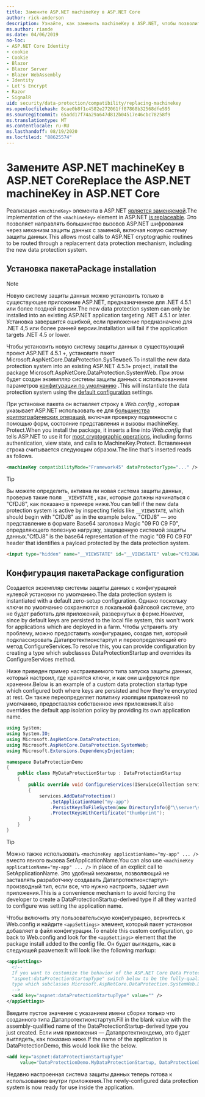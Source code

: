 ```yaml
---
title: Замените ASP.NET machineKey в ASP.NET Core
author: rick-anderson
description: Узнайте, как заменить machineKey в ASP.NET, чтобы позволить использовать новую и безопасную систему защиты данных.
ms.author: riande
ms.date: 04/06/2019
no-loc:
- ASP.NET Core Identity
- cookie
- Cookie
- Blazor
- Blazor Server
- Blazor WebAssembly
- Identity
- Let's Encrypt
- Razor
- SignalR
uid: security/data-protection/compatibility/replacing-machinekey
ms.openlocfilehash: 8cae0b8f1c4582e272061ff87868b32568dfe595
ms.sourcegitcommit: 65add17f74a29a647d812b04517e46cbc78258f9
ms.translationtype: MT
ms.contentlocale: ru-RU
ms.lasthandoff: 08/19/2020
ms.locfileid: "88625574"
---
```

# <a name="replace-the-aspnet-machinekey-in-aspnet-core"></a><span data-ttu-id="f3313-103">Замените ASP.NET machineKey в ASP.NET Core</span><span class="sxs-lookup"><span data-stu-id="f3313-103">Replace the ASP.NET machineKey in ASP.NET Core</span></span>

<a name="compatibility-replacing-machinekey"></a>

<span data-ttu-id="f3313-104">Реализация `<machineKey>` элемента в ASP.NET [является заменяемой](https://blogs.msdn.microsoft.com/webdev/2012/10/23/cryptographic-improvements-in-asp-net-4-5-pt-2/).</span><span class="sxs-lookup"><span data-stu-id="f3313-104">The implementation of the `<machineKey>` element in ASP.NET [is replaceable](https://blogs.msdn.microsoft.com/webdev/2012/10/23/cryptographic-improvements-in-asp-net-4-5-pt-2/).</span></span> <span data-ttu-id="f3313-105">Это позволяет направлять большинство вызовов ASP.NET шифрования через механизм защиты данных с заменой, включая новую систему защиты данных.</span><span class="sxs-lookup"><span data-stu-id="f3313-105">This allows most calls to ASP.NET cryptographic routines to be routed through a replacement data protection mechanism, including the new data protection system.</span></span>

## <a name="package-installation"></a><span data-ttu-id="f3313-106">Установка пакета</span><span class="sxs-lookup"><span data-stu-id="f3313-106">Package installation</span></span>

> [!NOTE]
> <span data-ttu-id="f3313-107">Новую систему защиты данных можно установить только в существующее приложение ASP.NET, предназначенное для .NET 4.5.1 или более поздней версии.</span><span class="sxs-lookup"><span data-stu-id="f3313-107">The new data protection system can only be installed into an existing ASP.NET application targeting .NET 4.5.1 or later.</span></span> <span data-ttu-id="f3313-108">Установка завершится ошибкой, если приложение предназначено для .NET 4,5 или более ранней версии.</span><span class="sxs-lookup"><span data-stu-id="f3313-108">Installation will fail if the application targets .NET 4.5 or lower.</span></span>

<span data-ttu-id="f3313-109">Чтобы установить новую систему защиты данных в существующий проект ASP.NET 4.5.1 +, установите пакет Microsoft.AspNetCore.DataProtection.SysТемвеб.</span><span class="sxs-lookup"><span data-stu-id="f3313-109">To install the new data protection system into an existing ASP.NET 4.5.1+ project, install the package Microsoft.AspNetCore.DataProtection.SystemWeb.</span></span> <span data-ttu-id="f3313-110">При этом будет создан экземпляр системы защиты данных с использованием параметров [конфигурации по умолчанию](xref:security/data-protection/configuration/default-settings) .</span><span class="sxs-lookup"><span data-stu-id="f3313-110">This will instantiate the data protection system using the [default configuration](xref:security/data-protection/configuration/default-settings) settings.</span></span>

<span data-ttu-id="f3313-111">При установке пакета он вставляет строку в *Web.config* , которая указывает ASP.NET использовать ее для [большинства криптографических операций](https://blogs.msdn.microsoft.com/webdev/2012/10/23/cryptographic-improvements-in-asp-net-4-5-pt-2/), включая проверку подлинности с помощью форм, состояние представления и вызовы machineKey. Protect.</span><span class="sxs-lookup"><span data-stu-id="f3313-111">When you install the package, it inserts a line into *Web.config* that tells ASP.NET to use it for [most cryptographic operations](https://blogs.msdn.microsoft.com/webdev/2012/10/23/cryptographic-improvements-in-asp-net-4-5-pt-2/), including forms authentication, view state, and calls to MachineKey.Protect.</span></span> <span data-ttu-id="f3313-112">Вставленная строка считывается следующим образом.</span><span class="sxs-lookup"><span data-stu-id="f3313-112">The line that's inserted reads as follows.</span></span>

```xml
<machineKey compatibilityMode="Framework45" dataProtectorType="..." />
```

>[!TIP]
> <span data-ttu-id="f3313-113">Вы можете определить, активна ли новая система защиты данных, проверив такие поля `__VIEWSTATE` , как, которые должны начинаться с "CfDJ8", как показано в примере ниже.</span><span class="sxs-lookup"><span data-stu-id="f3313-113">You can tell if the new data protection system is active by inspecting fields like `__VIEWSTATE`, which should begin with "CfDJ8" as in the example below.</span></span> <span data-ttu-id="f3313-114">"CfDJ8" — это представление в формате Base64 заголовка Magic "09 F0 C9 F0", определяющего полезную нагрузку, защищенную системой защиты данных.</span><span class="sxs-lookup"><span data-stu-id="f3313-114">"CfDJ8" is the base64 representation of the magic "09 F0 C9 F0" header that identifies a payload protected by the data protection system.</span></span>

```html
<input type="hidden" name="__VIEWSTATE" id="__VIEWSTATE" value="CfDJ8AWPr2EQPTBGs3L2GCZOpk...">
```

## <a name="package-configuration"></a><span data-ttu-id="f3313-115">Конфигурация пакета</span><span class="sxs-lookup"><span data-stu-id="f3313-115">Package configuration</span></span>

<span data-ttu-id="f3313-116">Создается экземпляр системы защиты данных с конфигурацией нулевой установки по умолчанию.</span><span class="sxs-lookup"><span data-stu-id="f3313-116">The data protection system is instantiated with a default zero-setup configuration.</span></span> <span data-ttu-id="f3313-117">Однако поскольку ключи по умолчанию сохраняются в локальной файловой системе, это не будет работать для приложений, развернутых в ферме.</span><span class="sxs-lookup"><span data-stu-id="f3313-117">However, since by default keys are persisted to the local file system, this won't work for applications which are deployed in a farm.</span></span> <span data-ttu-id="f3313-118">Чтобы устранить эту проблему, можно предоставить конфигурацию, создав тип, который подклассировать Датапротектионстартуп и переопределяющий его метод ConfigureServices.</span><span class="sxs-lookup"><span data-stu-id="f3313-118">To resolve this, you can provide configuration by creating a type which subclasses DataProtectionStartup and overrides its ConfigureServices method.</span></span>

<span data-ttu-id="f3313-119">Ниже приведен пример настраиваемого типа запуска защиты данных, который настроил, где хранятся ключи, и как они шифруются при хранении.</span><span class="sxs-lookup"><span data-stu-id="f3313-119">Below is an example of a custom data protection startup type which configured both where keys are persisted and how they're encrypted at rest.</span></span> <span data-ttu-id="f3313-120">Он также переопределяет политику изоляции приложений по умолчанию, предоставляя собственное имя приложения.</span><span class="sxs-lookup"><span data-stu-id="f3313-120">It also overrides the default app isolation policy by providing its own application name.</span></span>

```csharp
using System;
using System.IO;
using Microsoft.AspNetCore.DataProtection;
using Microsoft.AspNetCore.DataProtection.SystemWeb;
using Microsoft.Extensions.DependencyInjection;

namespace DataProtectionDemo
{
    public class MyDataProtectionStartup : DataProtectionStartup
    {
        public override void ConfigureServices(IServiceCollection services)
        {
            services.AddDataProtection()
                .SetApplicationName("my-app")
                .PersistKeysToFileSystem(new DirectoryInfo(@"\\server\share\myapp-keys\"))
                .ProtectKeysWithCertificate("thumbprint");
        }
    }
}
```

>[!TIP]
> <span data-ttu-id="f3313-121">Можно также использовать `<machineKey applicationName="my-app" ... />` вместо явного вызова SetApplicationName.</span><span class="sxs-lookup"><span data-stu-id="f3313-121">You can also use `<machineKey applicationName="my-app" ... />` in place of an explicit call to SetApplicationName.</span></span> <span data-ttu-id="f3313-122">Это удобный механизм, позволяющий не заставлять разработчику создавать Датапротектионстартуп-производный тип, если все, что нужно настроить, задает имя приложения.</span><span class="sxs-lookup"><span data-stu-id="f3313-122">This is a convenience mechanism to avoid forcing the developer to create a DataProtectionStartup-derived type if all they wanted to configure was setting the application name.</span></span>

<span data-ttu-id="f3313-123">Чтобы включить эту пользовательскую конфигурацию, вернитесь к Web.config и найдите `<appSettings>` элемент, который пакет установки добавляет в файл конфигурации.</span><span class="sxs-lookup"><span data-stu-id="f3313-123">To enable this custom configuration, go back to Web.config and look for the `<appSettings>` element that the package install added to the config file.</span></span> <span data-ttu-id="f3313-124">Он будет выглядеть, как в следующей разметке:</span><span class="sxs-lookup"><span data-stu-id="f3313-124">It will look like the following markup:</span></span>

```xml
<appSettings>
  <!--
  If you want to customize the behavior of the ASP.NET Core Data Protection stack, set the
  "aspnet:dataProtectionStartupType" switch below to be the fully-qualified name of a
  type which subclasses Microsoft.AspNetCore.DataProtection.SystemWeb.DataProtectionStartup.
  -->
  <add key="aspnet:dataProtectionStartupType" value="" />
</appSettings>
```

<span data-ttu-id="f3313-125">Введите пустое значение с указанием имени сборки только что созданного типа Датапротектионстартуп.</span><span class="sxs-lookup"><span data-stu-id="f3313-125">Fill in the blank value with the assembly-qualified name of the DataProtectionStartup-derived type you just created.</span></span> <span data-ttu-id="f3313-126">Если имя приложения — Датапротектиондемо, это будет выглядеть, как показано ниже.</span><span class="sxs-lookup"><span data-stu-id="f3313-126">If the name of the application is DataProtectionDemo, this would look like the below.</span></span>

```xml
<add key="aspnet:dataProtectionStartupType"
     value="DataProtectionDemo.MyDataProtectionStartup, DataProtectionDemo" />
```

<span data-ttu-id="f3313-127">Недавно настроенная система защиты данных теперь готова к использованию внутри приложения.</span><span class="sxs-lookup"><span data-stu-id="f3313-127">The newly-configured data protection system is now ready for use inside the application.</span></span>
